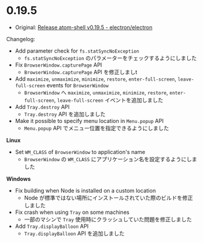 # 0.19.5

* Original: [Release atom-shell v0.19.5 - electron/electron](https://github.com/electron/electron/releases/tag/v0.19.5)

Changelog:

* Add parameter check for `fs.statSyncNoException`
  * `fs.statSyncNoException` のパラメーターをチェックするようにしました
* Fix `BrowserWindow.capturePage` API
  * `BrowserWindow.capturePage` API を修正しましt
* Add `maximize`, `unmaximize`, `minimize`, `restore`, `enter-full-screen`, `leave-full-screen` events for `BrowserWindow`
  * `BrowserWindow` へ `maximize`, `unmaximize`, `minimize`, `restore`, `enter-full-screen`, `leave-full-screen` イベントを追加しました
* Add `Tray.destroy` API
  * `Tray.destroy` API を追加しました
* Make it possible to specify menu location in `Menu.popup` API
  * `Menu.popup` API でメニュー位置を指定できるようにしました

**Linux**

* Set `WM_CLASS` of `BrowserWindow` to application's name
  * `BrowserWindow` の `WM_CLASS` にアプリケーション名を設定するようにしました

**Windows**

* Fix building when Node is installed on a custom location
  * Node が標準ではない場所にインストールされていた際のビルドを修正しました
* Fix crash when using `Tray` on some machines
  * 一部のマシンで `Tray` 使用時にクラッシュしていた問題を修正しました
* Add `Tray.displayBalloon` API
  * `Tray.displayBalloon` API を追加しました
